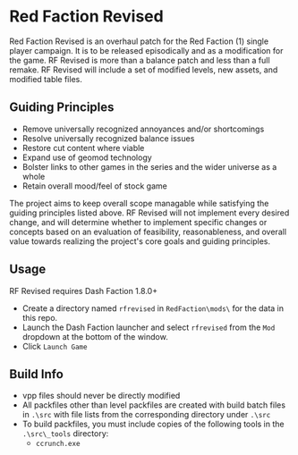 # Red Faction Revised
Red Faction Revised is an overhaul patch for the Red Faction (1) single player campaign. It is to be released episodically and as a modification for the game. RF Revised is more than a balance patch and less than a full remake. RF Revised will include a set of modified levels, new assets, and modified table files.

Guiding Principles
-----
- Remove universally recognized annoyances and/or shortcomings
- Resolve universally recognized balance issues
- Restore cut content where viable
- Expand use of geomod technology
- Bolster links to other games in the series and the wider universe as a whole
- Retain overall mood/feel of stock game

The project aims to keep overall scope managable while satisfying the guiding principles listed above. RF Revised will not implement every desired change, and will determine whether to implement specific changes or concepts based on an evaluation of feasibility, reasonableness, and overall value towards realizing the project's core goals and guiding principles.

Usage
-----
RF Revised requires Dash Faction 1.8.0+
- Create a directory named `rfrevised` in `RedFaction\mods\` for the data in this repo.
- Launch the Dash Faction launcher and select `rfrevised` from the `Mod` dropdown at the bottom of the window.
- Click `Launch Game`

Build Info
-----
- vpp files should never be directly modified
- All packfiles other than level packfiles are created with build batch files in `.\src` with file lists from the corresponding directory under `.\src`
- To build packfiles, you must include copies of the following tools in the `.\src\_tools` directory:
  - `ccrunch.exe`

